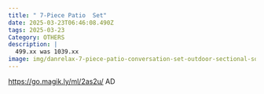 ```yaml
---
title: " 7-Piece Patio  Set"
date: 2025-03-23T06:46:08.490Z
tags: 2025-03-23
Category: OTHERS
description: |
  499.xx was 1039.xx
image: img/danrelax-7-piece-patio-conversation-set-outdoor-sectional-sofa-pe-rattan-wicker-furniture-steel-frame-gray_4d80f8e7-8a6f-4cee-8c4d-e863252f89c4.e51e8757d1f39be0eaf32a38afc1649a.avif
---
```

https://go.magik.ly/ml/2as2u/
AD